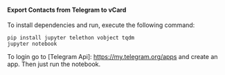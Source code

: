 #### Export Contacts from Telegram to vCard

To install dependencies and run, execute the following command:

```
pip install jupyter telethon vobject tqdm
jupyter notebook
```

To login go to [Telegram Api]: https://my.telegram.org/apps and create an app. Then just run the notebook. 
